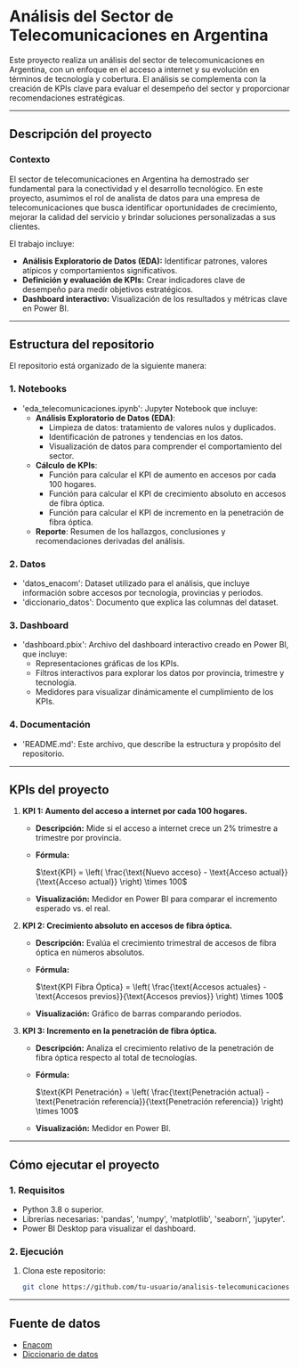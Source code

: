 # **Análisis del Sector de Telecomunicaciones en Argentina**

Este proyecto realiza un análisis del sector de telecomunicaciones en Argentina, con un enfoque en el acceso a internet y su evolución en términos de tecnología y cobertura. El análisis se complementa con la creación de KPIs clave para evaluar el desempeño del sector y proporcionar recomendaciones estratégicas.

---

## **Descripción del proyecto**

### **Contexto**
El sector de telecomunicaciones en Argentina ha demostrado ser fundamental para la conectividad y el desarrollo tecnológico. En este proyecto,
asumimos el rol de analista de datos para una empresa de telecomunicaciones que busca identificar oportunidades de crecimiento, 
mejorar la calidad del servicio y brindar soluciones personalizadas a sus clientes.

El trabajo incluye:
- **Análisis Exploratorio de Datos (EDA):** Identificar patrones, valores atípicos y comportamientos significativos.
- **Definición y evaluación de KPIs:** Crear indicadores clave de desempeño para medir objetivos estratégicos.
- **Dashboard interactivo:** Visualización de los resultados y métricas clave en Power BI.

---

## **Estructura del repositorio**

El repositorio está organizado de la siguiente manera:

### **1. Notebooks**
- 'eda_telecomunicaciones.ipynb': Jupyter Notebook que incluye:
  - **Análisis Exploratorio de Datos (EDA)**:
    - Limpieza de datos: tratamiento de valores nulos y duplicados.
    - Identificación de patrones y tendencias en los datos.
    - Visualización de datos para comprender el comportamiento del sector.
  - **Cálculo de KPIs**:
    - Función para calcular el KPI de aumento en accesos por cada 100 hogares.
    - Función para calcular el KPI de crecimiento absoluto en accesos de fibra óptica.
    - Función para calcular el KPI de incremento en la penetración de fibra óptica.
  - **Reporte**: Resumen de los hallazgos, conclusiones y recomendaciones derivadas del análisis.

### **2. Datos**
- 'datos_enacom': Dataset utilizado para el análisis, que incluye información sobre accesos por tecnología, provincias y periodos.
- 'diccionario_datos': Documento que explica las columnas del dataset.

### **3. Dashboard**
- 'dashboard.pbix': Archivo del dashboard interactivo creado en Power BI, que incluye:
  - Representaciones gráficas de los KPIs.
  - Filtros interactivos para explorar los datos por provincia, trimestre y tecnología.
  - Medidores para visualizar dinámicamente el cumplimiento de los KPIs.

### **4. Documentación**
- 'README.md': Este archivo, que describe la estructura y propósito del repositorio.


---

## **KPIs del proyecto**

1. **KPI 1: Aumento del acceso a internet por cada 100 hogares.**
   - **Descripción:** Mide si el acceso a internet crece un 2% trimestre a trimestre por provincia.
  
   - **Fórmula:** 

       $\text{KPI} = \left( \frac{\text{Nuevo acceso} - \text{Acceso actual}}{\text{Acceso actual}} \right) \times 100$


   - **Visualización:** Medidor en Power BI para comparar el incremento esperado vs. el real.

2. **KPI 2: Crecimiento absoluto en accesos de fibra óptica.**
   - **Descripción:** Evalúa el crecimiento trimestral de accesos de fibra óptica en números absolutos.
   - **Fórmula:** 
     
     $\text{KPI Fibra Óptica} = \left( \frac{\text{Accesos actuales} - \text{Accesos previos}}{\text{Accesos previos}} \right) \times 100$
     
    
   


   - **Visualización:** Gráfico de barras comparando periodos.

3. **KPI 3: Incremento en la penetración de fibra óptica.**
   - **Descripción:** Analiza el crecimiento relativo de la penetración de fibra óptica respecto al total de tecnologías.
   - **Fórmula:** 

   
     $\text{KPI Penetración} = \left( \frac{\text{Penetración actual} - \text{Penetración referencia}}{\text{Penetración referencia}} \right) \times 100$


   - **Visualización:** Medidor en Power BI.

---

## **Cómo ejecutar el proyecto**

### **1. Requisitos**
- Python 3.8 o superior.
- Librerías necesarias: 'pandas', 'numpy', 'matplotlib', 'seaborn', 'jupyter'.
- Power BI Desktop para visualizar el dashboard.

### **2. Ejecución**
1. Clona este repositorio:
   ```bash
   git clone https://github.com/tu-usuario/analisis-telecomunicaciones.git

--- 
## Fuente de datos

- [Enacom](https://indicadores.enacom.gob.ar/datos-abiertos) 
- [Diccionario de datos](https://docs.google.com/document/d/1BYW0vT_DNIjjKM9v4hNg5KmqjRNOc7OBB1jCXc80gnI/edit#heading=h.hjukififf3ol)
